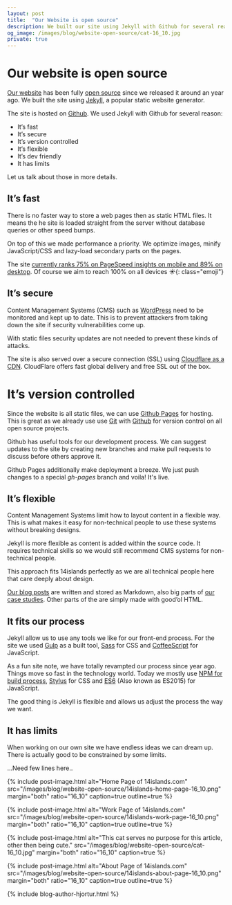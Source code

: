 ```yaml
---
layout: post
title:  "Our Website is open source"
description: We built our site using Jekyll with Github for several reasons.
og_image: /images/blog/website-open-source/cat-16_10.jpg
private: true
---
```


# Our website is open source

[Our website](http://14islands.com/) has been fully [open source](https://github.com/14islands/14islands-com) since we released it around an year ago. We built the site using [Jekyll](https://jekyllrb.com/), a popular static website generator. 

The site is hosted on [Github](https://github.com/). We used Jekyll with Github for several reason:

* It’s fast
* It’s secure
* It’s version controlled
* It’s flexible
* It’s dev friendly
* It has limits

Let us talk about those in more details.

## It’s fast

There is no faster way to store a web pages then as static HTML files. It means the he site is loaded straight from the server without database queries or other speed bumps. 

On top of this we made performance a priority. We optimize images, minify JavaScript/CSS and lazy-load secondary parts on the pages. 

The site [currently ranks 75% on PageSpeed insights on mobile and 89% on desktop](https://developers.google.com/speed/pagespeed/insights/?url=14islands.com). Of course we aim to reach 100% on all devices *☀*{: class="emoji"}

## It’s secure

Content Management Systems (CMS) such as [WordPress](https://wordpress.org/) need to be monitored and kept up to date. This is to prevent attackers from taking down the site if security vulnerabilities come up. 

With static files security updates are not needed to prevent these kinds of attacks. 

The site is also served over  a secure connection (SSL) using [Cloudflare as a CDN](https://cloudflare.com). CloudFlare offers fast global delivery and free SSL out of the box. 

# It’s version controlled

Since the website is all static files, we can use [Github Pages](https://pages.github.com/) for hosting. This is great as we already use use [Git](https://git-scm.com/) with [Github](https://github.com/) for version control on all open source projects.

Github has useful tools for our development process. We can suggest updates to the site by creating new branches and make pull requests to discuss before others approve it.

Github Pages additionally make deployment a breeze. We just push changes to a special *gh-pages* branch and voila! It's live.

## It’s flexible

Content Management Systems limit how to layout content in a flexible way. This is what makes it easy for non-technical people to use these systems without breaking designs.
 
Jekyll is more flexible as content is added within the source code. It requires technical skills so we would still recommend CMS systems for non-technical people.

This approach fits 14islands perfectly as we are all technical people here that care deeply about design. 

[Our blog posts](14islands.com/blog/) are written and stored as Markdown, also big parts of [our case studies](14islands.com/work/). Other parts of the are simply made with good’ol HTML.

## It fits our process

Jekyll allow us to use any tools we like for our front-end process. For the site we used [Gulp](http://gulpjs.com/) as a built tool, [Sass](http://sass-lang.com/) for CSS and [CoffeeScript](http://coffeescript.org/) for JavaScript.

As a fun site note, we have totally revampted our process since year ago. Things move so fast in the technology world. Today we mostly use [NPM for build process](https://www.keithcirkel.co.uk/how-to-use-npm-as-a-build-tool/), [Stylus](http://stylus-lang.com/) for CSS and [ES6](https://babeljs.io/docs/learn-es2015/) (Also known as ES2015) for JavaScript.

The good thing is Jekyll is flexible and allows us adjust the process the way we want.

## It has limits

When working on our own site we have endless ideas we can dream up. There is actually good to be constrained by some limits.

...Need few lines here..

{% include post-image.html alt="Home Page of 14islands.com" src="/images/blog/website-open-source/14islands-home-page-16_10.png" margin="both" ratio="16_10" caption=true outline=true %}

{% include post-image.html alt="Work Page of 14islands.com" src="/images/blog/website-open-source/14islands-work-page-16_10.png" margin="both" ratio="16_10" caption=true outline=true %}

{% include post-image.html alt="This cat serves no purpose for this article, other then being cute." src="/images/blog/website-open-source/cat-16_10.jpg" margin="both" ratio="16_10" caption=true %}

{% include post-image.html alt="About Page of 14islands.com" src="/images/blog/website-open-source/14islands-about-page-16_10.png" margin="both" ratio="16_10" caption=true outline=true %}


{% include blog-author-hjortur.html %}
